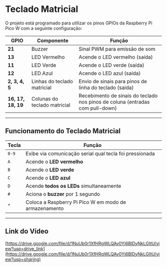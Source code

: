 # Teclado Matricial

O projeto está programado para utilizar os pinos GPIOs da Raspberry Pi Pico W com a seguinte configuração: 

| GPIO | Componente | Função |
|------------|------|--------|
| **21** | Buzzer | Sinal PWM para emissão de som |
| **13** | LED Vermelho | Acende o LED vermelho (saída) |
| **11** | LED Verde | Acende o LED verde (saída) |
| **12** | LED Azul | Acende o LED azul (saída) |
| **2, 3, 4, 5** | Linhas do teclado matricial | Envio de sinais para pinos de linha do teclado (saída) |
| **16, 17, 18, 19** | Colunas do teclado matricial | Recebimento de sinais do teclado nos pinos de coluna (entradas com pull-down) |

---

## **Funcionamento do Teclado Matricial**  

| Tecla | Função |
|-------|--------|
| `0-9` | Exibe via comunicação serial qual tecla foi pressionada |
| `A` | Acende o **LED vermelho** |
| `B` | Acende o **LED verde** |
| `C` | Acende o **LED azul** |
| `D` | Acende **todos os LEDs** simultaneamente |
| `#` | Aciona o **buzzer** por 1 segundo |
| `*` | Coloca a Raspberry Pi Pico W em modo de armazenamento |

---

## **Link do Vídeo**  

[https://drive.google.com/file/d/1NuUb0r1XfHRgWLQAv0Yj6BlDyNkLGItU/view?usp=drive_link](https://drive.google.com/file/d/1NuUb0r1XfHRgWLQAv0Yj6BlDyNkLGItU/view?usp=sharing)

